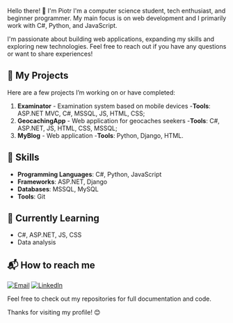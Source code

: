 Hello there! 👋 I'm Piotr
I'm a computer science student, tech enthusiast, and beginner programmer. My main focus is on web development
and I primarily work with C#, Python, and JavaScript.

I'm passionate about building web applications, expanding my skills and exploring new technologies. 
Feel free to reach out if you have any questions or want to share experiences!

## 🔧 My Projects

Here are a few projects I’m working on or have completed:

1. **Examinator** - Examination system based on mobile devices
-**Tools**: ASP.NET MVC, C#,  MSSQL, JS, HTML, CSS;
2. **GeocachingApp** - Web application for geocaches seekers
-**Tools**: C#, ASP.NET, JS, HTML, CSS, MSSQL;
3. **MyBlog** - Web application
-**Tools**: Python, Django, HTML.

## 🚀 Skills

- **Programming Languages**: C#, Python, JavaScript
- **Frameworks**: ASP.NET, Django
- **Databases**: MSSQL, MySQL
- **Tools**: Git

## 🌱 Currently Learning

- C#, ASP.NET, JS, CSS
- Data analysis

## 📬 How to reach me

[![Email](https://img.shields.io/badge/Email-D14836?logo=gmail&logoColor=white)](mailto:piotrfrydman@outlook.com)
[![LinkedIn](https://img.shields.io/badge/LinkedIn-%230077B5.svg?logo=linkedin&logoColor=white)](https://linkedin.com/in/piotr-frydman)

Feel free to check out my repositories for full documentation and code.

Thanks for visiting my profile! 😊
